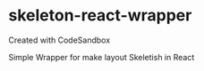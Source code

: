 # skeleton-react-wrapper
Created with CodeSandbox

Simple Wrapper for make layout Skeletish in React

